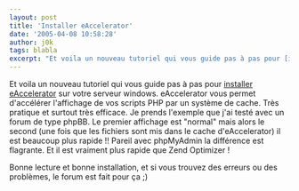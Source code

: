 ```yaml
---
layout: post
title: 'Installer eAccelerator'
date: '2005-04-08 10:58:28'
author: j0k
tags: blabla
excerpt: "Et voila un nouveau tutoriel qui vous guide pas à pas pour [installer eAccelerator](http://www.j0k3r.net/php-installer-eaccelerator-23.html) sur votre serveur windows.     \neAccelerator vous permet d'accélérer l'affichage de vos scripts PHP par un système de cache. Très pratique et surtout très efficace. Je prends l'exemple que j'ai testé avec un forum de      …"
---
```


Et voila un nouveau tutoriel qui vous guide pas à pas pour [installer eAccelerator](http://www.j0k3r.net/php-installer-eaccelerator-23.html) sur votre serveur windows.
eAccelerator vous permet d'accélérer l'affichage de vos scripts PHP par un système de cache. Très pratique et surtout très efficace. Je prends l'exemple que j'ai testé avec un forum de type phpBB. Le premier affichage est "normal" mais alors le second (une fois que les fichiers sont mis dans le cache d'eAccelerator) il est beaucoup plus rapide !! Pareil avec phpMyAdmin la différence est flagrante.   Et il est vraiment plus rapide que Zend Optimizer !

Bonne lecture et bonne installation, et si vous trouvez des erreurs ou des problèmes, le forum est fait pour ça ;)
